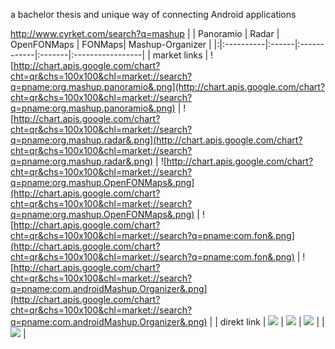 a bachelor thesis and unique way of connecting Android applications

http://www.cyrket.com/search?q=mashup
| | Panoramio | Radar | OpenFONMaps | FONMaps| Mashup-Organizer |
|:|:----------|:------|:------------|:-------|:-----------------|
| market links | ![http://chart.apis.google.com/chart?cht=qr&chs=100x100&chl=market://search?q=pname:org.mashup.panoramio&.png](http://chart.apis.google.com/chart?cht=qr&chs=100x100&chl=market://search?q=pname:org.mashup.panoramio&.png) | ![http://chart.apis.google.com/chart?cht=qr&chs=100x100&chl=market://search?q=pname:org.mashup.radar&.png](http://chart.apis.google.com/chart?cht=qr&chs=100x100&chl=market://search?q=pname:org.mashup.radar&.png) | ![http://chart.apis.google.com/chart?cht=qr&chs=100x100&chl=market://search?q=pname:org.mashup.OpenFONMaps&.png](http://chart.apis.google.com/chart?cht=qr&chs=100x100&chl=market://search?q=pname:org.mashup.OpenFONMaps&.png) | ![http://chart.apis.google.com/chart?cht=qr&chs=100x100&chl=market://search?q=pname:com.fon&.png](http://chart.apis.google.com/chart?cht=qr&chs=100x100&chl=market://search?q=pname:com.fon&.png) |  ![http://chart.apis.google.com/chart?cht=qr&chs=100x100&chl=market://search?q=pname:com.androidMashup.Organizer&.png](http://chart.apis.google.com/chart?cht=qr&chs=100x100&chl=market://search?q=pname:com.androidMashup.Organizer&.png) |
| direkt link | [![](http://chart.apis.google.com/chart?cht=qr&chs=100x100&chl=http://androidmashup.googlecode.com/files/Mashup-Panoramio.apk&.png)](http://androidmashup.googlecode.com/files/Mashup-Panoramio.apk) | [![](http://chart.apis.google.com/chart?cht=qr&chs=100x100&chl=http://androidmashup.googlecode.com/files/Mashup-radar.apk&.png)](http://androidmashup.googlecode.com/files/Mashup-radar.apk) | [![](http://chart.apis.google.com/chart?cht=qr&chs=100x100&chlhttp://androidmashup.googlecode.com/files/OpenFonMaps.apk&.png)](http://androidmashup.googlecode.com/files/OpenFonMaps.apk) |  | [![](http://chart.apis.google.com/chart?cht=qr&chs=100x100&chlhttp://androidmashup.googlecode.com/files/Mashup-Organizer.apk&.png)](http://androidmashup.googlecode.com/files/Mashup-Organizer.apk)   |